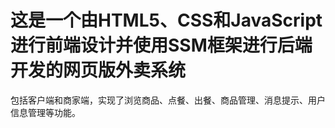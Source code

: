 # 这是一个由HTML5、CSS和JavaScript进行前端设计并使用SSM框架进行后端开发的网页版外卖系统
包括客户端和商家端，实现了浏览商品、点餐、出餐、商品管理、消息提示、用户信息管理等功能。
